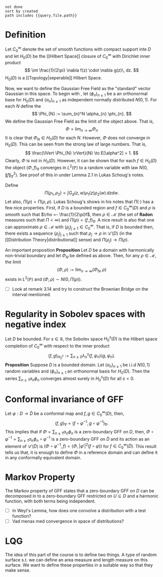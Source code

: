 ```tasks
not done
sort by created
path includes {{query.file.path}}
```
# Definition
Let $C_{0}^{\infty}$ denote the set of smooth functions with compact support inte $D$ and let $H_{0}(D)$ be the [[Hilbert Space]] closure of $C_{0}^{\infty}$ with Dirichlet inner product $$
\int \frac{1}{2\pi} \nabla f(z) \cdot \nabla g(z)\, dz. 
$$$H_{0}(D)$ is a [[Topology|seperable]] Hilbert Space.

Now, we want to define the Gaussian Free Field as the "standard" vector Gaussian in this space. To begin with , let $(\phi_{n})_{n\geq 1}$ be a an orthonormal base for $H_{0}(D)$ and $(\alpha_{n})_{n\geq 1}$ as independent normally distributed $N(0,1)$. For each $N$ define the $$
\Phi_{N} := \sum_{n}^N \alpha_{n} \phi_{n}.
$$ We define the Gaussian Free Field as the limit of the object above. That is, $$
\Phi = \lim_{ n \to \infty } \Phi_{n}
$$ It is clear that $\Phi_{N} \in H_{0}(D)$ for each $N$. However, $\Phi$ does not converge in $H_{0}(D)$. This can be seen from the strong law of large numbers. That is, $$
\frac{\lVert \Phi_{N} \rVert}{N} \to E[\alpha^2] = 1.
$$ Clearly, $\Phi$ is not in $H_{0}(D)$. However, it can be shown that for each $f \in H_{0}(D)$ the object $(\Phi, f)_{\nabla }$ converges in $L^2(\mathbb{P})$ to a random variable with law $N(0, \lVert f \rVert_{\nabla}^2)$.  See proof of this in under Lemma 2.1 in Lukas Schoug's notes.

Define $$
\Pi(\rho_{1}, \rho_{2}) = \int G_{d}(z,w)\rho_{1}(z)\rho_{2}(w) \, dzdw. 
$$Let also, $\Pi(\rho) = \Pi(\rho, \rho )$. Lukas Schoug's shows in his notes that $\Pi(\cdot )$ has a few nice properties. 
First, if $D$ is a bounded region and $f \in C^{\infty}_{0}(D)$ and $\rho$ is smooth such that $\rho =- \frac{1}{2\pi}f$, then $\rho \in \mathcal{M}$ (the set of **Radon** measures such that $\Pi < \infty$) and $\Pi(\rho) = (f,f)_{\nabla}$. A nice result is also that one can approximate $\rho \in \mathcal{M}$ with $(\rho_{j})_{j\geq 1}\in C_{0}^\infty$. That is, if $D$ is bounded then, there exists a sequence $(\rho_{j})_{j\geq 1}$ such that $\rho_{j} \to \rho$ in $\mathcal{D}'(D)$ (in the [[Distribution Theory|distributional]] sense) and $\Pi(\rho_{j}) \to \Pi(\rho)$. 

An important proposition
**Proposition**
Let $D$ be a domain with harmonically non-trivial boundary and let $\Phi_{N}$ be defined as above. Then, for any $\rho \in \mathcal{M}$, the limit $$
(\Phi, \rho) := \lim_{ n \to \infty } (\Phi_{N}, \rho)
$$exists in $L^2(\mathbb{P})$ and $(\Phi, \rho) \sim  N(0, \Pi(\rho))$.  

- [ ] Look at remark 3.14 and try to construct the Brownian Bridge on the interval mentioned.
# Regularity in Sobolev spaces with negative index
Let $D$ be bounded. For $s \in \mathbb{R}$, the Sobolev space $H_{0}^s(D)$ is the Hilbert space completion of $C_{0}^\infty$ with respect to the inner product 
$$
(f,g)_{H_{0}^s} := \sum_{n \geq 0} \lambda_{n}^s (f, \psi_{n})(g, \psi_{n}).
$$
**Proposition**
Suppose $D$ is a bounded domain. Let $(\alpha_{n})_{n \geq 1}$ be i.i.d $N(0,1)$ random variables and $(\phi_{n})_{n \geq 1}$ an orthonormal basis for $H_{0}(D)$. Then the series $\sum_{n \geq 1} \alpha_{n}\phi_{n}$ converges almost surely in $H_{0}^s(D)$ for all $s<0$.
# Conformal invariance of GFF
Let $\varphi: D \to \tilde{D}$ be a conformal map and $f,g \in C_{0}^\infty(D)$, then, $$
(f,g)_{\nabla} = (f \circ \varphi^{-1}, g \circ \varphi^{-1})_{\nabla}.
$$This implies that if $\Phi = \sum_{n \geq 1} \alpha_{n}\phi_{n}$ is a zero-boundary GFF on $D$, then, $\Phi \circ \varphi^{-1}= \sum_{n \geq 1}\alpha_{n} \phi_{n} \circ \varphi^{-1}$ is a zero-boundary GFF on $\tilde{D}$ and its action as an element of $\mathcal{D}'(\tilde{D})$ is $(\Phi \circ \varphi^{-1}, f ) = (\Phi, |\varphi'|^2(f \circ \varphi ))$ for $f \in C_{0}^\infty(\tilde{D})$. This result tells us that, it is enough to define $\Phi$ in a reference domain and can define it in any conformally equivalent domain.   
# Markov Property
The Markov property of GFF states that a zero-boundary GFF on $D$ can be decomposed in to a zero-boundary GFF restricted on $U \subseteq D$ and a harmonic function, with both terms being independent.

- [ ] In Weyl's Lemma, how does one convolve a distribution with a test function?
- [ ] Vad menas med convergence in space of distributions?

# LQG
The idea of this part of the course is to define two things. A type of random surface s.t. we can define an area measure and length measure on this surface. We want to define these properties in a suitable way so that they make sense.

